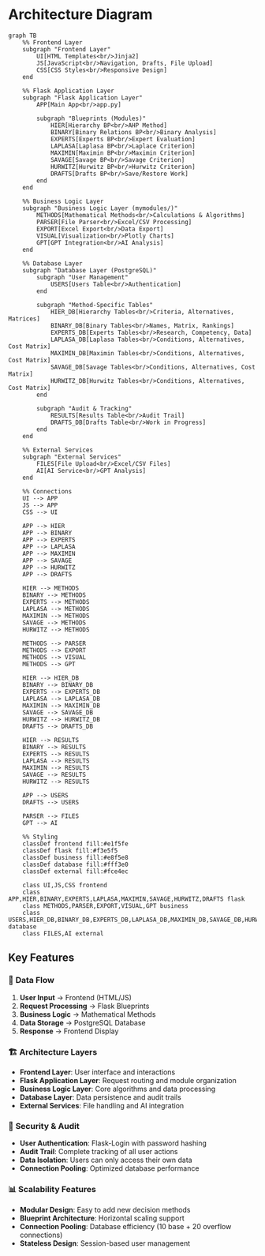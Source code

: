 # Architecture Diagram

```mermaid
graph TB
    %% Frontend Layer
    subgraph "Frontend Layer"
        UI[HTML Templates<br/>Jinja2]
        JS[JavaScript<br/>Navigation, Drafts, File Upload]
        CSS[CSS Styles<br/>Responsive Design]
    end

    %% Flask Application Layer
    subgraph "Flask Application Layer"
        APP[Main App<br/>app.py]

        subgraph "Blueprints (Modules)"
            HIER[Hierarchy BP<br/>AHP Method]
            BINARY[Binary Relations BP<br/>Binary Analysis]
            EXPERTS[Experts BP<br/>Expert Evaluation]
            LAPLASA[Laplasa BP<br/>Laplace Criterion]
            MAXIMIN[Maximin BP<br/>Maximin Criterion]
            SAVAGE[Savage BP<br/>Savage Criterion]
            HURWITZ[Hurwitz BP<br/>Hurwitz Criterion]
            DRAFTS[Drafts BP<br/>Save/Restore Work]
        end
    end

    %% Business Logic Layer
    subgraph "Business Logic Layer (mymodules/)"
        METHODS[Mathematical Methods<br/>Calculations & Algorithms]
        PARSER[File Parser<br/>Excel/CSV Processing]
        EXPORT[Excel Export<br/>Data Export]
        VISUAL[Visualization<br/>Plotly Charts]
        GPT[GPT Integration<br/>AI Analysis]
    end

    %% Database Layer
    subgraph "Database Layer (PostgreSQL)"
        subgraph "User Management"
            USERS[Users Table<br/>Authentication]
        end

        subgraph "Method-Specific Tables"
            HIER_DB[Hierarchy Tables<br/>Criteria, Alternatives, Matrices]
            BINARY_DB[Binary Tables<br/>Names, Matrix, Rankings]
            EXPERTS_DB[Experts Tables<br/>Research, Competency, Data]
            LAPLASA_DB[Laplasa Tables<br/>Conditions, Alternatives, Cost Matrix]
            MAXIMIN_DB[Maximin Tables<br/>Conditions, Alternatives, Cost Matrix]
            SAVAGE_DB[Savage Tables<br/>Conditions, Alternatives, Cost Matrix]
            HURWITZ_DB[Hurwitz Tables<br/>Conditions, Alternatives, Cost Matrix]
        end

        subgraph "Audit & Tracking"
            RESULTS[Results Table<br/>Audit Trail]
            DRAFTS_DB[Drafts Table<br/>Work in Progress]
        end
    end

    %% External Services
    subgraph "External Services"
        FILES[File Upload<br/>Excel/CSV Files]
        AI[AI Service<br/>GPT Analysis]
    end

    %% Connections
    UI --> APP
    JS --> APP
    CSS --> UI

    APP --> HIER
    APP --> BINARY
    APP --> EXPERTS
    APP --> LAPLASA
    APP --> MAXIMIN
    APP --> SAVAGE
    APP --> HURWITZ
    APP --> DRAFTS

    HIER --> METHODS
    BINARY --> METHODS
    EXPERTS --> METHODS
    LAPLASA --> METHODS
    MAXIMIN --> METHODS
    SAVAGE --> METHODS
    HURWITZ --> METHODS

    METHODS --> PARSER
    METHODS --> EXPORT
    METHODS --> VISUAL
    METHODS --> GPT

    HIER --> HIER_DB
    BINARY --> BINARY_DB
    EXPERTS --> EXPERTS_DB
    LAPLASA --> LAPLASA_DB
    MAXIMIN --> MAXIMIN_DB
    SAVAGE --> SAVAGE_DB
    HURWITZ --> HURWITZ_DB
    DRAFTS --> DRAFTS_DB

    HIER --> RESULTS
    BINARY --> RESULTS
    EXPERTS --> RESULTS
    LAPLASA --> RESULTS
    MAXIMIN --> RESULTS
    SAVAGE --> RESULTS
    HURWITZ --> RESULTS

    APP --> USERS
    DRAFTS --> USERS

    PARSER --> FILES
    GPT --> AI

    %% Styling
    classDef frontend fill:#e1f5fe
    classDef flask fill:#f3e5f5
    classDef business fill:#e8f5e8
    classDef database fill:#fff3e0
    classDef external fill:#fce4ec

    class UI,JS,CSS frontend
    class APP,HIER,BINARY,EXPERTS,LAPLASA,MAXIMIN,SAVAGE,HURWITZ,DRAFTS flask
    class METHODS,PARSER,EXPORT,VISUAL,GPT business
    class USERS,HIER_DB,BINARY_DB,EXPERTS_DB,LAPLASA_DB,MAXIMIN_DB,SAVAGE_DB,HURWITZ_DB,RESULTS,DRAFTS_DB database
    class FILES,AI external
```

## Key Features

### 🔄 **Data Flow**
1. **User Input** → Frontend (HTML/JS)
2. **Request Processing** → Flask Blueprints
3. **Business Logic** → Mathematical Methods
4. **Data Storage** → PostgreSQL Database
5. **Response** → Frontend Display

### 🏗️ **Architecture Layers**
- **Frontend Layer**: User interface and interactions
- **Flask Application Layer**: Request routing and module organization
- **Business Logic Layer**: Core algorithms and data processing
- **Database Layer**: Data persistence and audit trails
- **External Services**: File handling and AI integration

### 🔐 **Security & Audit**
- **User Authentication**: Flask-Login with password hashing
- **Audit Trail**: Complete tracking of all user actions
- **Data Isolation**: Users can only access their own data
- **Connection Pooling**: Optimized database performance

### 📊 **Scalability Features**
- **Modular Design**: Easy to add new decision methods
- **Blueprint Architecture**: Horizontal scaling support
- **Connection Pooling**: Database efficiency (10 base + 20 overflow connections)
- **Stateless Design**: Session-based user management
